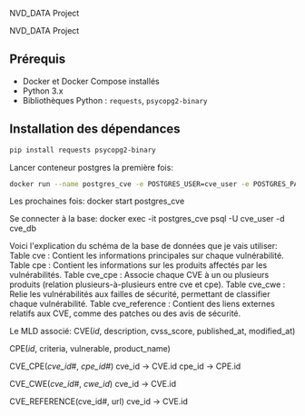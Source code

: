 NVD_DATA Project

NVD_DATA Project

## Prérequis
- Docker et Docker Compose installés
- Python 3.x
- Bibliothèques Python : `requests`, `psycopg2-binary`

## Installation des dépendances
```bash
pip install requests psycopg2-binary
```

Lancer conteneur postgres la première fois:
```bash
docker run --name postgres_cve -e POSTGRES_USER=cve_user -e POSTGRES_PASSWORD=cve_pass -e POSTGRES_DB=cve_db -p 5432:5432 -v postgres_data:/var/lib/postgresql/data -d postgres
```
Les prochaines fois:
docker start postgres_cve

Se connecter à la base:
docker exec -it postgres_cve psql -U cve_user -d cve_db

Voici l'explication du schéma de la base de données que je vais utiliser:
Table cve : Contient les informations principales sur chaque vulnérabilité.
Table cpe : Contient les informations sur les produits affectés par les vulnérabilités.
Table cve_cpe : Associe chaque CVE à un ou plusieurs produits (relation plusieurs-à-plusieurs entre cve et cpe).
Table cve_cwe : Relie les vulnérabilités aux failles de sécurité, permettant de classifier chaque vulnérabilité.
Table cve_reference : Contient des liens externes relatifs aux CVE, comme des patches ou des avis de sécurité.

Le MLD associé:
CVE(_id_, description, cvss_score, published_at, modified_at)

CPE(_id_, criteria, vulnerable, product_name)

CVE_CPE(_cve_id_#, _cpe_id_#)
    cve_id → CVE.id
    cpe_id → CPE.id

CVE_CWE(_cve_id_#, _cwe_id_)
    cve_id → CVE.id

CVE_REFERENCE(cve_id#, url)
    cve_id → CVE.id